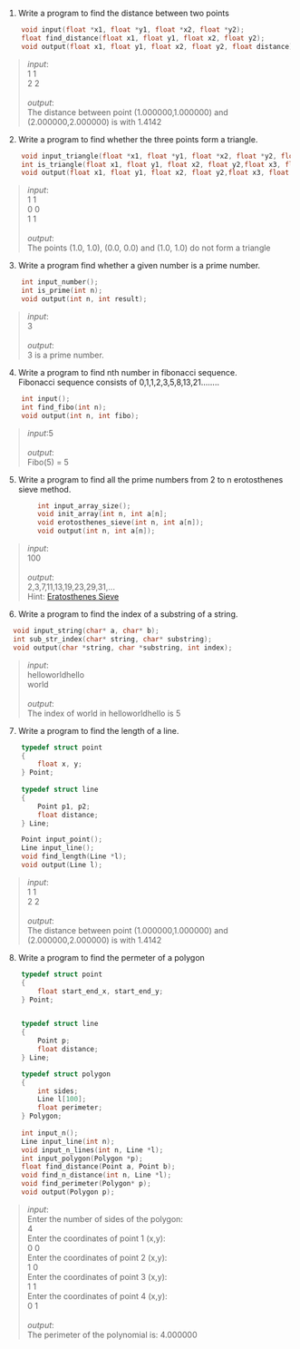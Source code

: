 1. Write a program to find the distance between two points

```c
    void input(float *x1, float *y1, float *x2, float *y2);
    float find_distance(float x1, float y1, float x2, float y2);
    void output(float x1, float y1, float x2, float y2, float distance);
```

>*input*:<br>1 1<br>2 2<br><br>*output*:<br>The distance between point (1.000000,1.000000) and (2.000000,2.000000) is with 1.4142


2. Write a program to find whether the three points form a triangle.

```c
    void input_triangle(float *x1, float *y1, float *x2, float *y2, float *x3, float *y3);
    int is_triangle(float x1, float y1, float x2, float y2,float x3, float y3)
    void output(float x1, float y1, float x2, float y2,float x3, float y3, int result)
```

>*input*:<br>1 1<br>0 0<br>1 1<br><br>*output*:<br>The points (1.0, 1.0), (0.0, 0.0) and (1.0, 1.0) do not form a triangle


3. Write a program find whether a given number is a prime number.

```c
    int input_number();
    int is_prime(int n);
    void output(int n, int result);
```

>*input*:<br>3<br><br>*output*:<br>3 is a prime number.


4. Write a program to find nth number in fibonacci sequence.<br>
    Fibonacci sequence consists of 0,1,1,2,3,5,8,13,21........

```c
    int input();
    int find_fibo(int n);
    void output(int n, int fibo);
```

>*input*:5<br><br>*output*:<br>Fibo(5) = 5

5. Write a program to find all the prime numbers from 2 to n erotosthenes sieve method.

```c
        int input_array_size();
        void init_array(int n, int a[n];
        void erotosthenes_sieve(int n, int a[n]);
        void output(int n, int a[n]);
```

>*input*:<br>100<br><br>*output*:<br>2,3,7,11,13,19,23,29,31,...<br>
>Hint: [Eratosthenes Sieve](https://en.wikipedia.org/wiki/Sieve_of_Eratosthenes)


6. Write a program to find the index of a substring of a string.

```c
  void input_string(char* a, char* b);
  int sub_str_index(char* string, char* substring);
  void output(char *string, char *substring, int index);
```

>*input*:<br>helloworldhello<br>world<br><br>*output*:<br>The index of world in helloworldhello is 5


7. Write a program to find the length of a line.

```c
    typedef struct point
    {
        float x, y;
    } Point;
    
    typedef struct line
    {
        Point p1, p2;
        float distance;
    } Line;

    Point input_point();
    Line input_line();
    void find_length(Line *l);
    void output(Line l);
```

>*input*:<br>1 1<br>2 2<br><br>*output*:<br>The distance between point (1.000000,1.000000) and (2.000000,2.000000) is with 1.4142


8. Write a program to find the permeter of a polygon

```c
    typedef struct point
    {
        float start_end_x, start_end_y;
    } Point;


    typedef struct line
    {
        Point p;
        float distance;
    } Line;

    typedef struct polygon
    {
        int sides;
        Line l[100];
        float perimeter;
    } Polygon;
      
    int input_n();
    Line input_line(int n);
    void input_n_lines(int n, Line *l);
    int input_polygon(Polygon *p);
    float find_distance(Point a, Point b);
    void find_n_distance(int n, Line *l);
    void find_perimeter(Polygon* p);
    void output(Polygon p);
```
>*input*:<br>Enter the number of sides of the polygon:<br>4<br>Enter the coordinates of point 1 (x,y):<br>0 0<br>Enter the coordinates of point 2 (x,y):<br>1 0<br>Enter the coordinates of point 3 (x,y):<br>1 1<br>Enter the coordinates of point 4 (x,y):<br>0 1<br><br>*output*:<br>The perimeter of the polynomial is: 4.000000

